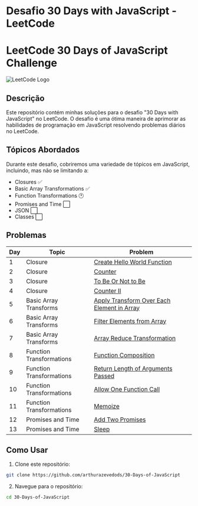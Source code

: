 # Desafio 30 Days with JavaScript - LeetCode
# LeetCode 30 Days of JavaScript Challenge

![LeetCode Logo](https://assets.leetcode.com/static_assets/public/webpack_bundles/images/logo-dark.e99485d9b.svg)


## Descrição

Este repositório contém minhas soluções para o desafio "30 Days with JavaScript" no LeetCode. O desafio é uma ótima maneira de aprimorar as habilidades de programação em JavaScript resolvendo problemas diários no LeetCode.


## Tópicos Abordados

Durante este desafio, cobriremos uma variedade de tópicos em JavaScript, incluindo, mas não se limitando a:

- Closures :white_check_mark:
- Basic Array Transformations :white_check_mark:
- Function Transformations :clock1:
- Promises and Time :white_large_square:
- JSON :white_large_square:
- Classes :white_large_square:

## Problemas

<table>
    <thead>
    <tr>
        <th>Day</th>
        <th>Topic</th>
        <th>Problem</th>
    </tr>
    </thead>
    <tbody>
        <tr>
            <td>1</td>
            <td>Closure</td>
            <td>
                <a href="https://leetcode.com/problems/create-hello-world-function/description/?gio_link_id=QPDw0kJR">Create Hello World Function</a>
            </td>
        </tr>
        <tr>
            <td>2</td>
            <td>Closure</td>
            <td>
                <a href="https://leetcode.com/problems/counter/description/?gio_link_id=xogkVqBo">
                    Counter
                </a>
            </td>
        </tr>
        <tr>
            <td>3</td>
            <td>Closure</td>
            <td>
                <a href="https://leetcode.com/problems/to-be-or-not-to-be/description/?envType=study-plan-v2&envId=30-days-of-javascript">To Be Or Not to Be</a></td>
        </tr>
        <tr>
            <td>4</td>
            <td>Closure</td>
            <td>
                <a href="https://leetcode.com/problems/counter-ii/description/?envType=study-plan-v2&envId=30-days-of-javascript">Counter II
                </a>
            </td>
        </tr>
        <tr>
            <td>5</td>
            <td>Basic Array Transforms</td>
            <td>
                <a href="https://leetcode.com/problems/apply-transform-over-each-element-in-array/description/?envType=study-plan-v2&envId=30-days-of-javascript">
                Apply Transform Over Each Element in Array
                </a>
            </td>
        </tr>
        <tr>
            <td>6</td>
            <td>Basic Array Transforms</td>
            <td>
                <a href="https://leetcode.com/problems/filter-elements-from-array/description/?envType=study-plan-v2&envId=30-days-of-javascript">Filter Elements from Array</a>
            </td>
        </tr>
        <tr>
            <td>7</td>
            <td>Basic Array Transforms</td>
            <td>
                <a href="https://leetcode.com/problems/array-reduce-transformation/description/?envType=study-plan-v2&envId=30-days-of-javascript">
                Array Reduce Transformation
                </a>
            </td>
        </tr>
        <tr>
            <td>8</td>
            <td>Function Transformations</td>
            <td>
                <a href="https://leetcode.com/problems/function-composition/description/?envType=study-plan-v2&envId=30-days-of-javascript">
                Function Composition
                </a>
            </td>
        </tr>
        <tr>
            <td>9</td>
            <td>Function Transformations</td>
            <td>
                <a href="https://leetcode.com/problems/return-length-of-arguments-passed/description/?envType=study-plan-v2&envId=30-days-of-javascript">
                Return Length of Arguments Passed
                </a>
            </td>
        </tr>
        <tr>
            <td>10</td>
            <td>Function Transformations</td>
            <td>
                <a href="https://leetcode.com/problems/allow-one-function-call/?envType=study-plan-v2&envId=30-days-of-javascript">
                Allow One Function Call
                </a>
            </td>
        </tr>
        <tr>
            <td>11</td>
            <td>Function Transformations</td>
            <td>
                <a href="https://leetcode.com/problems/memoize/?envType=study-plan-v2&envId=30-days-of-javascript">
                Memoize
                </a>
            </td>
        </tr>
        <tr>
            <td>12</td>
            <td>Promises and Time</td>
            <td>
                <a href="https://leetcode.com/problems/add-two-promises/?envType=study-plan-v2&envId=30-days-of-javascript">
                Add Two Promises
                </a>
            </td>
        </tr>
        <tr>
            <td>13</td>
            <td>Promises and Time</td>
            <td>
                <a href="https://leetcode.com/problems/sleep/description/?envType=study-plan-v2&envId=30-days-of-javascript">
                Sleep
                </a>
            </td>
        </tr>
    </tbody>
</table>


## Como Usar

1. Clone este repositório:

```bash
git clone https://github.com/arthurazevedods/30-Days-of-JavaScript
```

2. Navegue para o repositório:
```bash
cd 30-Days-of-JavaScript
```

